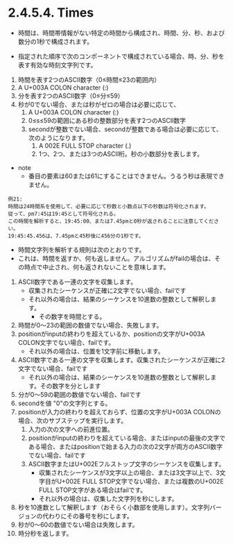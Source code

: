 # 2.4.5.4. Times

- 時間は、時間帯情報がない特定の時間から構成され、時間、分、秒、および数分の1秒で構成されます。

- 指定された順序で次のコンポーネントで構成されている場合、時、分、秒を表す有効な時刻文字列です。

1. 時間を表す2つのASCII数字（0≤時間≤23の範囲内）
2. A U+003A COLON character (:)
3. 分を表す2つのASCII数字（0≤分≤59）
4. 秒が0でない場合、または秒がゼロの場合は必要に応じて、
    1. A U+003A COLON character (:)
    2. 0≤s≤59の範囲にある秒の整数部分を表す2つのASCII数字
    3. secondが整数でない場合、secondが整数である場合は必要に応じて、次のようになります。
        1. A 002E FULL STOP character (.)
        2. 1つ、2つ、または3つのASCII桁。秒の小数部分を表します。

- note
    - 番目の要素は60または61にすることはできません。うるう秒は表現できません。

```
例21:
時間は24時間系を使用して、必要に応じて秒数と小数点以下の秒数は符号化されます。
従って、pm7:45は19:45として符号化される。
この時間を解析すると、19:45:00、または7.45pmと0秒が返されることに注意してください。
19:45:45.456は、7.45pmと45秒後に456分の1秒です。
```

- 時間文字列を解析する規則は次のとおりです。
- これは、時間を返すか、何も返しません。アルゴリズムがfailの場合は、その時点で中止され、何も返されないことを意味します。

1. ASCII数字である一連の文字を収集します。
    - 収集されたシーケンスが正確に2文字でない場合、failです
    - それ以外の場合は、結果のシーケンスを10進数の整数として解釈します。
        - その数字を時間とする。
2. 時間が0〜23の範囲の数値でない場合、失敗します。
3. positionがinputの終わりを超えているか、positionの文字がU+003A COLON文字でない場合、failです。
    - それ以外の場合は、位置を1文字前に移動します。
4. ASCII数字である一連の文字を収集します。収集されたシーケンスが正確に2文字でない場合、failです
    - それ以外の場合は、結果のシーケンスを10進数の整数として解釈します。その数字を分とします
5. 分が0〜59の範囲の数値でない場合、failです
6. secondを値 "0"の文字列とする。
7. positionが入力の終わりを超えておらず、位置の文字がU+003A COLONの場合、次のサブステップを実行します。
    1. 入力の次の文字への前進位置。
    2. positionがinputの終わりを超えている場合、またはinputの最後の文字である場合、またはpositionで始まる入力の次の2文字が両方のASCII数字でない場合、failです
    3. ASCII数字またはU+002Eフルストップ文字のシーケンスを収集します。
        - 収集されたシーケンスが3文字以上の場合、または3文字以上で、3文字目がU+002E FULL STOP文字でない場合、または複数のU+002E FULL STOP文字がある場合はfailです。
        - それ以外の場合は、収集した文字列を秒にします。
8. 秒を10進数として解釈します（おそらく小数部を使用します）。文字列バージョンの代わりにその番号を秒にします。
9. 秒が0〜60の数値でない場合は失敗します。
10. 時分秒を返します。

